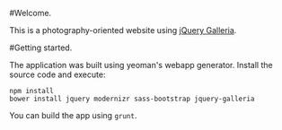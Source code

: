 #Welcome.

This is a photography-oriented website using [jQuery Galleria](http://galleria.io).

#Getting started.

The application was built using yeoman's webapp generator. Install the source code and execute:
```
npm install
bower install jquery modernizr sass-bootstrap jquery-galleria
```
You can build the app using `grunt`.